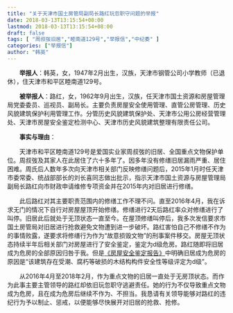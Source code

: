 ```yaml
---
title: "关于天津市国土房管局副局长路红玩忽职守问题的举报"
date: 2018-03-13T13:15:54+08:00
lastmod: 2018-03-13T13:15:54+08:00
draft: false
tags: [ "周叔弢旧居","睦南道129号","举报信","中纪委" ]
categories: ["举报信"]
author: "韩英"
---
```



&emsp;&emsp;**举报人**：韩英，女，1947年2月出生，汉族，天津市钢管公司小学教师（已退休），住天津市和平区睦南道129号。

&emsp;&emsp;**被举报人**：路红，女，1962年9月出生，汉族，任天津市国土资源和房屋管理局党委委员、巡视员、副局长。主要负责房屋安全使用管理、直管公房管理、历史风貌建筑保护利用管理工作。分管历史风貌建筑保护处、天津市公用公房经营管理处、天津市房屋安全鉴定检测中心、天津市历史风貌建筑整理有限责任公司。

&emsp;&emsp;**事实与理由**：

&emsp;&emsp;天津市和平区睦南道129号是爱国实业家周叔弢的旧居、全国重点文物保护单位。周叔弢及其家人在此居住了六十多年了。因多年没有修缮旧居漏雨严重、居住困难。周氏后人数年多次向天津市相关部门反映修缮问题后，2015年1月时任天津市委常委、统战部部长的刘长喜同志做出批示，指示天津市国土资源与房屋管理局副局长路红向市财政申请维修专项资金并在2015年内对旧居进行修缮。

&emsp;&emsp;此后路红对其主要职责范围内的修缮工作不理不问。直至2016年4月，我在诉求无门的情况下自行对房屋屋顶开始修缮。修缮进行2天后路红率众对修缮进行了叫停。旧居此后就处于无顶状态一直至今。在屋顶修缮叫停后，我多次发信要求市国土房管局对旧居进行抢救避免文物遭到进一步破坏。路红害怕自己不修缮不作为的事情败露，遂要求将修缮行为作为“故意损毁文物”的刑事案件移交。房屋无顶状态持续半年后相关部门对房屋进行了安全鉴定，鉴定为d级危房。路红随即将旧居成为危房的全部原因归咎于我。但是[《房屋安全鉴定报告》](../../pdf/2016-12-19-房屋鉴定.pdf)中明确旧居成为危房的原因是“该建筑存在受潮、腐朽等破损的木结构构件安全性等级评定为d级”。

&emsp;&emsp;从2016年4月至2018年2月，作为重点文物的旧居一直处于无房顶状态。而作为此事主要主管领导的路红却依旧玩忽职守逃避责任。她的行为不仅导致重点文物成为危房，且在成为危房后继续不作为、不担当。我恳请有关领导能够对路红的违纪行为予以制止、惩戒，以便能够尽快展开对旧居的抢救、抢修。
